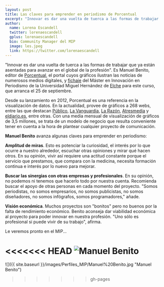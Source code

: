 ```yaml
---
layout: post
title: Las claves para emprender en periodismo de Porcentual 
excerpt: "Innovar es dar una vuelta de tuerca a las formas de trabajar que ya están asentadas para avanzar en el global de la profesión. Así lo dice Manuel Benito, editor de Porcentual.es, el portal cuyos gráficos ilustran las noticias de numerosos medios digitales, y fichaje del Máster en Innovación en Periodismo de la Universidad Miguel Hernández de Elche para el curso que arranca el 25 de septiembre."
author:
  name: Lorena Escandell
  twitter: lorenaescandell
  gplus: lorenaescandell 
  bio: Community Manager del MIP
  image: les.jpeg
  link: https://twitter.com/lorenaescandell
---
```

"Innovar es dar una vuelta de tuerca a las formas de trabajar que ya están asentadas para avanzar en el global de la profesión". Es Manuel Benito, editor de [Porcentual](http://www.porcentual.es/), el portal cuyos gráficos ilustran las noticias de numerosos medios digitales, y [fichaje](http://mip.umh.es/blog/2014/05/19/fichajes-2014/) del Máster en Innovación en Periodismo de la Universidad Miguel Hernández de [Elche](http://umh.es/) para este curso, que arranca el 25 de septiembre. 

Desde su lanzamiento en 2012, Porcentual es una referencia en la visualización de datos. En la actualidad, provee de gráficos a 268 webs, entre las que destacan [Público](http://www.publico.es/), [La Vanguardia](http://www.lavanguardia.com/index.html), [La Razón](http://www.larazon.es/), [Atresmedia](http://www.atresmedia.com/) y [eldiario.es](http://www.eldiario.es/), entre otras. Con una media mensual de visualización de gráficos de 3,5 millones, se trata de un modelo de negocio que resulta conveniente tener en cuenta a la hora de plantear cualquier proyecto de comunicación. 

**Manuel Benito** avanza algunas claves para emprender en periodismo: 

**Amplitud de miras**. Esto es potenciar la curiosidad, el interés por lo que ocurre a nuestro alrededor, escuchar otras opiniones y mirar qué hacen otros. En su opinión, vivir así requiere una actitud constante porque el servicio que prestamos, que compara con la medicina, necesita formación continua e interés por lo nuevo para mejorar. 

**Buscar las sinergias con otras empresas y profesionales**. En su opinión, no podemos ni tenemos que hacerlo todo por nuestra cuenta. Recomienda buscar el apoyo de otras personas en cada momento del proyecto. "Somos periodistas, no somos empresarios, no somos publicistas, no somos diseñadores, no somos infógrafos, somos programadores," añade.  

**Visión económica**. Muchos proyectos son "bonitos" pero no buenos por la falta de rendimiento económico. Benito aconseja dar viabilidad económica al proyecto para poder innovar en nuestra profesión. "Uno sólo es profesional si puede vivir de su trabajo", afirma. 

Le veremos pronto en el MIP...

<<<<<<< HEAD
![](https://dl.dropboxusercontent.com/u/3578704/Perfiles_MIP/Manuel%20Benito.jpg "Manuel Benito")
=======
![]({{ site.baseurl }}/images/Perfiles_MIP/Manuel%20Benito.jpg "Manuel Benito")
>>>>>>> gh-pages
